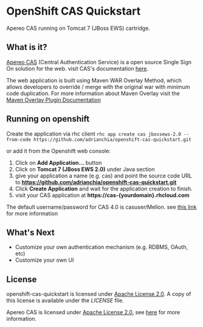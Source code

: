 OpenShift CAS Quickstart
========================
Apereo CAS running on Tomcat 7 (JBoss EWS) cartridge.

What is it?
-----------
[Apereo CAS](https://github.com/Jasig/cas) (Central Authentication Service) is a open source Single Sign On solution for the web. visit CAS's documentation [here](http://jasig.github.io/cas/4.0.0/index.html). 

The web application is built using Maven WAR Overlay Method, which allows developers to override / merge with the original war with minimum code duplication. For more information about Maven Overlay visit the [Maven Overlay Plugin Documentation](http://maven.apache.org/plugins/maven-war-plugin/overlays.html)

Running on openshift
--------------------
Create the application via rhc client 
`rhc app create cas jbossews-2.0 --from-code https://github.com/adrianchia/openshift-cas-quickstart.git`

or add it from the Openshift web console:

1. Click on **Add Application...** button
2. Click on **Tomcat 7 (JBoss EWS 2.0)** under Java section
3. give your application a name (e.g. cas) and point the source code URL to **https://github.com/adrianchia/openshift-cas-quickstart.git**
4. Click **Create Application** and wait for the application creation to finish.
5. visit your CAS application at **https://cas-{yourdomain}.rhcloud.com**

The default username/password for CAS 4.0 is casuser/Mellon. see [this link](https://github.com/Jasig/cas/blob/master/cas-server-webapp/src/main/webapp/WEB-INF/deployerConfigContext.xml#L107) for more information

What's Next
-----------
* Customize your own authentication mechanism (e.g. RDBMS, OAuth, etc)
* Customize your own UI

License
-------
openshift-cas-quickstart is licensed under [Apache License 2.0](http://www.apache.org/licenses/LICENSE-2.0). A copy of this license is available under the *LICENSE* file.

Apereo CAS is licensed under [Apache License 2.0](http://www.apache.org/licenses/LICENSE-2.0), see [here](https://github.com/Jasig/cas) for more information.